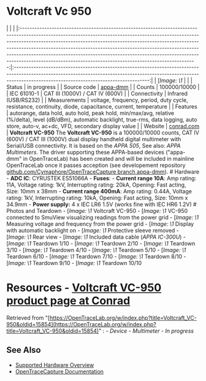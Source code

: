 # Voltcraft Vc 950
| | | |:-----------------------------------------------------------------------------------------------------------------------------------------------------------------------------------------------------------------------------------------------------------------------------------------------------------------------------------------------------------------------------------------------------------------------------------------------------------------------------:|:-------------------------------------------------------------------------------------------------------------------------------------------------------------------------------------------------------------------:| | [*Image: \1* | | | Status | in progress | | Source code | [appa-dmm](http://github.com/OpenTraceLab/?p=OpenTraceCapture.git;a=tree;f=src/hardware/appa-dmm) | | Counts | 100000/10000 | | IEC 61010-1 | CAT III (1000V) / CAT IV (600V) | | Connectivity | Infrared (USB/RS232) | | Measurements | voltage, frequency, period, duty cycle, resistance, continuity, diode, capacitance, current, temperature | | Features | autorange, data hold, auto hold, peak hold, min/max/avg, relative (%/delta), level (dB/dBm), automatic backlight, true-rms, data logging, auto store, auto-v, ac+dc, VFD, secondary display value | | Website | [conrad.com](https://www.conrad.com/p/voltcraft-vc950-handheld-multimeter-calibrated-to-iso-standards-digital-data-logger-cat-iii-1000-v-cat-iv-600-v-displ-124707) | **Voltcraft VC-950** The **Voltcraft VC-950** is a 100000/10000 counts, CAT IV (600V) / CAT III (1000V) dual display handheld digital multimeter with Serial/USB connectivity. It is based on the *APPA 505*, See also: *APPA Multimeters*. The driver supporting these APPA-based devices ("appa-dmm" in OpenTraceLab) has been created and will be included in mainline OpenTraceLab once it passes acception (see developement repository [github.com/Cymaphore/OpenTraceCapture branch appa-dmm](https://github.com/Cymaphore/OpenTraceCapture)). # Hardware \- **ADC IC**: CYRUSTEK ES51066A \- **Fuses**: \- **Current range 10A**: Amp rating: 11A, Voltage rating: 1kV, Interrupting rating: 20kA, Opening: Fast acting, Size: 10mm x 38mm \- **Current range 400mA**: Amp rating: 0.44A, Voltage rating: 1kV, Interrupting rating: 10kA, Opening: Fast acting, Size: 10mm x 34.9mm \- **Power supply:** 4 x IEC LR6 1.5V (works fine with IEC HR6 1.2V) # Photos and Teardown \-
[*Image: \1*
Voltcraft VC-950
\-
[*Image: \1*
VC-950 connected to SmuView visualizing readings from the power grid
\-
[*Image: \1*
Measuring voltage and frequency from the power grid
\-
[*Image: \1*
Display with automatic backlight on
\-
[*Image: \1*
Protective sleeve removed
\-
[*Image: \1*
Rear view
\-
[*Image: \1*
Included data cable (*APPA IC-300U*)
\-
[*Image: \1*
Teardown 1/10
\-
[*Image: \1*
Teardown 2/10
\-
[*Image: \1*
Teardown 3/10
\-
[*Image: \1*
Teardown 4/10
\-
[*Image: \1*
Teardown 5/10
\-
[*Image: \1*
Teardown 6/10
\-
[*Image: \1*
Teardown 7/10
\-
[*Image: \1*
Teardown 8/10
\-
[*Image: \1*
Teardown 9/10
\-
[*Image: \1*
Teardown 10/10
# Resources \- [Voltcraft VC-950 product page at Conrad](https://www.conrad.com/p/voltcraft-vc950-handheld-multimeter-calibrated-to-iso-standards-digital-data-logger-cat-iii-1000-v-cat-iv-600-v-displ-124707)
Retrieved from "[https://OpenTraceLab.org/w/index.php?title=Voltcraft_VC-950&oldid=15854](https://OpenTraceLab.org/w/index.php?title=Voltcraft_VC-950&oldid=15854)"
: \- *Device* \- *Multimeter* \- *In progress*
## See Also
- [Supported Hardware Overview](../supported-hardware.md)
- [OpenTraceCapture Documentation](../../opentracecapture/overview.md)
